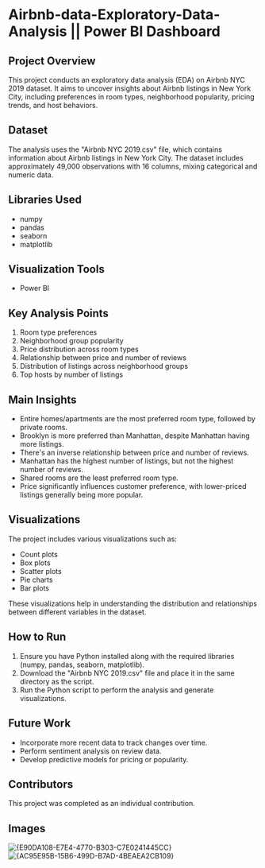 # Airbnb-data-Exploratory-Data-Analysis || Power BI Dashboard



## Project Overview
This project conducts an exploratory data analysis (EDA) on Airbnb NYC 2019 dataset. It aims to uncover insights about Airbnb listings in New York City, including preferences in room types, neighborhood popularity, pricing trends, and host behaviors.

## Dataset
The analysis uses the "Airbnb NYC 2019.csv" file, which contains information about Airbnb listings in New York City. The dataset includes approximately 49,000 observations with 16 columns, mixing categorical and numeric data.

## Libraries Used
- numpy
- pandas
- seaborn
- matplotlib

## Visualization Tools
- Power BI

## Key Analysis Points
1. Room type preferences
2. Neighborhood group popularity
3. Price distribution across room types
4. Relationship between price and number of reviews
5. Distribution of listings across neighborhood groups
6. Top hosts by number of listings

## Main Insights
- Entire homes/apartments are the most preferred room type, followed by private rooms.
- Brooklyn is more preferred than Manhattan, despite Manhattan having more listings.
- There's an inverse relationship between price and number of reviews.
- Manhattan has the highest number of listings, but not the highest number of reviews.
- Shared rooms are the least preferred room type.
- Price significantly influences customer preference, with lower-priced listings generally being more popular.

## Visualizations
The project includes various visualizations such as:
- Count plots
- Box plots
- Scatter plots
- Pie charts
- Bar plots

These visualizations help in understanding the distribution and relationships between different variables in the dataset.

## How to Run
1. Ensure you have Python installed along with the required libraries (numpy, pandas, seaborn, matplotlib).
2. Download the "Airbnb NYC 2019.csv" file and place it in the same directory as the script.
3. Run the Python script to perform the analysis and generate visualizations.

## Future Work
- Incorporate more recent data to track changes over time.
- Perform sentiment analysis on review data.
- Develop predictive models for pricing or popularity.

## Contributors
This project was completed as an individual contribution.

## Images
![{E90DA108-E7E4-4770-B303-C7E0241445CC}](https://github.com/user-attachments/assets/1aba0957-a960-46f1-9cb5-4479fa65aced)
![{AC95E95B-15B6-499D-B7AD-4BEAEA2CB109}](https://github.com/user-attachments/assets/1f4daff3-a031-4692-b115-f6ad26d32bcf)


